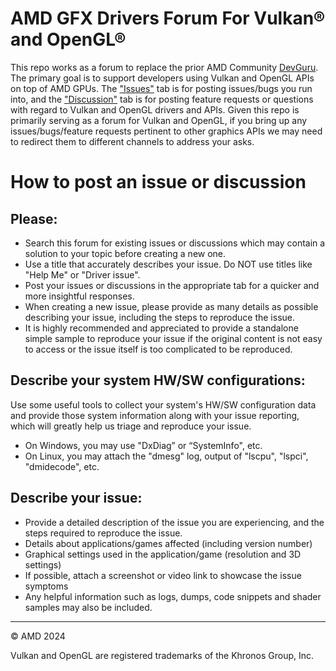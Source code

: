 # AMD GFX Drivers Forum For Vulkan&reg; and OpenGL&reg;
This repo works as a forum to replace the prior AMD Community [DevGuru](https://community.amd.com/t5/developers/ct-p/devguru). The primary goal is to support developers using Vulkan and OpenGL APIs on top of AMD GPUs.
The ["Issues"](https://github.com/GPUOpen-Drivers/AMD-Gfx-Drivers/issues) tab is for posting issues/bugs you run into, and the ["Discussion"](https://github.com/GPUOpen-Drivers/AMD-Gfx-Drivers/discussions) tab is for posting feature requests or questions with regard to Vulkan and OpenGL drivers and APIs. Given this repo is primarily serving as a forum for Vulkan and OpenGL, if you bring up any issues/bugs/feature requests pertinent to other graphics APIs we may need to redirect them to different channels to address your asks.
# How to post an issue or discussion
## Please:
- Search this forum for existing issues or discussions which may contain a solution to your topic before creating a new one.
- Use a title that accurately describes your issue. Do NOT use titles like "Help Me" or "Driver issue".
- Post your issues or discussions in the appropriate tab for a quicker and more insightful responses.
- When creating a new issue, please provide as many details as possible describing your issue, including the steps to reproduce the issue.
- It is highly recommended and appreciated to provide a standalone simple sample to reproduce your issue if the original content is not easy to access or the issue itself is too complicated to be reproduced.
## Describe your system HW/SW configurations:
Use some useful tools to collect your system's HW/SW configuration data and provide those system information along with your issue reporting, which will greatly help us triage and reproduce your issue.
- On Windows, you may use "DxDiag” or “SystemInfo", etc.
- On Linux, you may attach the "dmesg" log, output of "lscpu", "lspci", "dmidecode", etc.
## Describe your issue:
- Provide a detailed description of the issue you are experiencing, and the steps required to reproduce the issue.
- Details about applications/games affected (including version number)
- Graphical settings used in the application/game (resolution and 3D settings)
- If possible, attach a screenshot or video link to showcase the issue symptoms
- Any helpful information such as logs, dumps, code snippets and shader samples may also be included.
________________________________________
© AMD 2024

Vulkan and OpenGL are registered trademarks of the Khronos Group, Inc.
